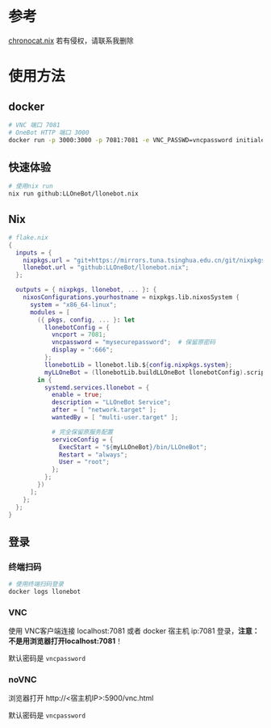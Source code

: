 # 参考

[chronocat.nix](https://github.com/Anillc/chronocat.nix) 若有侵权，请联系我删除


# 使用方法

## docker

```bash
# VNC 端口 7081
# OneBot HTTP 端口 3000
docker run -p 3000:3000 -p 7081:7081 -e VNC_PASSWD=vncpassword initialencounter/llonebot:latest
```

## 快速体验

```bash
# 使用nix run
nix run github:LLOneBot/llonebot.nix
```

## Nix

```nix
# flake.nix
{
  inputs = {
    nixpkgs.url = "git+https://mirrors.tuna.tsinghua.edu.cn/git/nixpkgs.git/?ref=nixos-unstable";
    llonebot.url = "github:LLOneBot/llonebot.nix";
  };

  outputs = { nixpkgs, llonebot, ... }: {
    nixosConfigurations.yourhostname = nixpkgs.lib.nixosSystem {
      system = "x86_64-linux";
      modules = [
        ({ pkgs, config, ... }: let
          llonebotConfig = {
            vncport = 7081;
            vncpassword = "mysecurepassword";  # 保留原密码
            display = ":666";
          };
          llonebotLib = llonebot.lib.${config.nixpkgs.system};
          myLLOneBot = (llonebotLib.buildLLOneBot llonebotConfig).script;
        in {
          systemd.services.llonebot = {
            enable = true;
            description = "LLOneBot Service";
            after = [ "network.target" ];
            wantedBy = [ "multi-user.target" ];

            # 完全保留原服务配置
            serviceConfig = {
              ExecStart = "${myLLOneBot}/bin/LLOneBot";
              Restart = "always";
              User = "root";
            };
          };
        })
      ];
    };
  };
}
```

## 登录
### 终端扫码

```bash
# 使用终端扫码登录
docker logs llonebot
```

### VNC

使用 VNC客户端连接 localhost:7081 或者 docker 宿主机 ip:7081 登录，**注意：不是用浏览器打开localhost:7081**！

默认密码是 `vncpassword`


### noVNC

浏览器打开 http://<宿主机IP>:5900/vnc.html

默认密码是 `vncpassword`